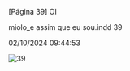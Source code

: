[Página 39]
OI

miolo_e assim que eu sou.indd 39

02/10/2024 09:44:53

![39](./img/page_39-01.jpg)
